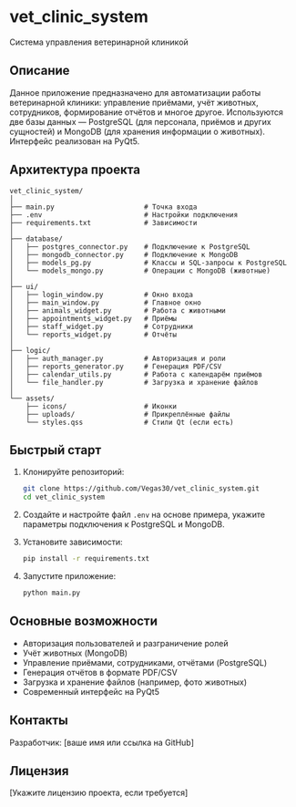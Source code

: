 # vet_clinic_system

Система управления ветеринарной клиникой

## Описание

Данное приложение предназначено для автоматизации работы ветеринарной клиники: управление приёмами, учёт животных, сотрудников, формирование отчётов и многое другое. Используются две базы данных — PostgreSQL (для персонала, приёмов и других сущностей) и MongoDB (для хранения информации о животных). Интерфейс реализован на PyQt5.

## Архитектура проекта

```
vet_clinic_system/
│
├── main.py                      # Точка входа
├── .env                         # Настройки подключения
├── requirements.txt             # Зависимости
│
├── database/
│   ├── postgres_connector.py    # Подключение к PostgreSQL
│   ├── mongodb_connector.py     # Подключение к MongoDB
│   ├── models_pg.py             # Классы и SQL-запросы к PostgreSQL
│   └── models_mongo.py          # Операции с MongoDB (животные)
│
├── ui/
│   ├── login_window.py          # Окно входа
│   ├── main_window.py           # Главное окно
│   ├── animals_widget.py        # Работа с животными
│   ├── appointments_widget.py   # Приёмы
│   ├── staff_widget.py          # Сотрудники
│   └── reports_widget.py        # Отчёты
│
├── logic/
│   ├── auth_manager.py          # Авторизация и роли
│   ├── reports_generator.py     # Генерация PDF/CSV
│   ├── calendar_utils.py        # Работа с календарём приёмов
│   └── file_handler.py          # Загрузка и хранение файлов
│
└── assets/
    ├── icons/                   # Иконки
    ├── uploads/                 # Прикреплённые файлы
    └── styles.qss               # Стили Qt (если есть)
```

## Быстрый старт

1. Клонируйте репозиторий:
    ```bash
    git clone https://github.com/Vegas30/vet_clinic_system.git
    cd vet_clinic_system
    ```

2. Создайте и настройте файл `.env` на основе примера, укажите параметры подключения к PostgreSQL и MongoDB.

3. Установите зависимости:
    ```bash
    pip install -r requirements.txt
    ```

4. Запустите приложение:
    ```bash
    python main.py
    ```

## Основные возможности

- Авторизация пользователей и разграничение ролей
- Учёт животных (MongoDB)
- Управление приёмами, сотрудниками, отчётами (PostgreSQL)
- Генерация отчётов в формате PDF/CSV
- Загрузка и хранение файлов (например, фото животных)
- Современный интерфейс на PyQt5

## Контакты

Разработчик: [ваше имя или ссылка на GitHub]

## Лицензия

[Укажите лицензию проекта, если требуется]